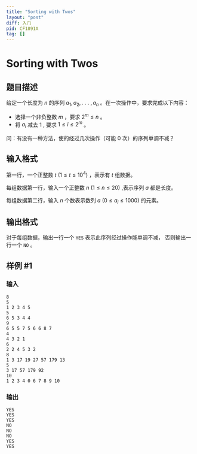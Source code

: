```yaml
---
title: "Sorting with Twos"
layout: "post"
diff: 入门
pid: CF1891A
tag: []
---
```


# Sorting with Twos

## 题目描述

给定一个长度为 $n$ 的序列 $a_1,a_2,.\ .\ .\ ,a_n$ 。在一次操作中，要求完成以下内容：

 - 选择一个非负整数 $m$ ，要求 $2^m \le n$ 。
 - 将 $a_i$ 减去 $1$ , 要求 $1 \le i \le 2^m$ 。
 
 
 问：有没有一种方法，使的经过几次操作（可能 $0$ 次）的序列单调不减？

## 输入格式

第一行，一个正整数 $t \ (1 \le t \le 10^4)$ ，表示有 $t$ 组数据。
 
 每组数据第一行，输入一个正整数 $n \ (1 \le n \le 20)$ ,表示序列 $a$ 都是长度。
 
 每组数据第二行，输入 $n$ 个数表示数列 $a \ (0 \le a_i \le 1000)$ 的元素。

## 输出格式

对于每组数据，输出一行一个 `YES` 表示此序列经过操作能单调不减，
否则输出一行一个 `NO` 。

## 样例 #1

### 输入

```
8
5
1 2 3 4 5
5
6 5 3 4 4
9
6 5 5 7 5 6 6 8 7
4
4 3 2 1
6
2 2 4 5 3 2
8
1 3 17 19 27 57 179 13
5
3 17 57 179 92
10
1 2 3 4 0 6 7 8 9 10
```

### 输出

```
YES
YES
YES
NO
NO
NO
YES
YES
```

